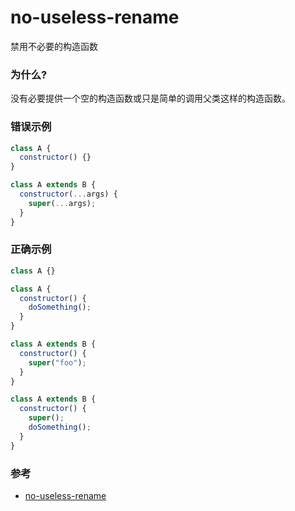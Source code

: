 # no-useless-rename

禁用不必要的构造函数

### 为什么?

没有必要提供一个空的构造函数或只是简单的调用父类这样的构造函数。

### 错误示例

```js
class A {
  constructor() {}
}

class A extends B {
  constructor(...args) {
    super(...args);
  }
}
```

### 正确示例

```js
class A {}

class A {
  constructor() {
    doSomething();
  }
}

class A extends B {
  constructor() {
    super("foo");
  }
}

class A extends B {
  constructor() {
    super();
    doSomething();
  }
}
```

### 参考

- [no-useless-rename](https://eslint.org/docs/rules/no-useless-rename)
